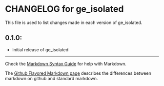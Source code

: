 # CHANGELOG for ge_isolated

This file is used to list changes made in each version of ge_isolated.

## 0.1.0:

* Initial release of ge_isolated

- - -
Check the [Markdown Syntax Guide](http://daringfireball.net/projects/markdown/syntax) for help with Markdown.

The [Github Flavored Markdown page](http://github.github.com/github-flavored-markdown/) describes the differences between markdown on github and standard markdown.
